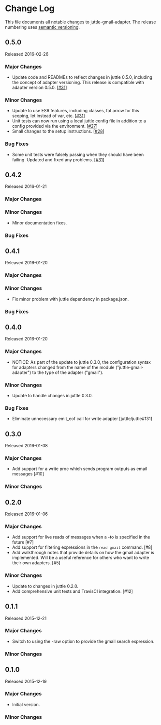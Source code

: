 # Change Log
This file documents all notable changes to juttle-gmail-adapter. The release numbering uses [semantic versioning](http://semver.org).

## 0.5.0
Released 2016-02-26

### Major Changes
- Update code and READMEs to reflect changes in juttle 0.5.0, including the concept of adapter versioning. This release is compatible with adapter version 0.5.0. [[#31](https://github.com/juttle/juttle-gmail-adapter/pull/31)]

### Minor Changes
- Update to use ES6 features, including classes, fat arrow for this scoping, let instead of var, etc. [[#31](https://github.com/juttle/juttle-gmail-adapter/pull/31)]
- Unit tests can now run using a local juttle config file in addition to a config provided via the environment. [[#27](https://github.com/juttle/juttle-gmail-adapter/pull/27)]
- Small changes to the setup instructions. [[#28](https://github.com/juttle/juttle-gmail-adapter/pull/28)]

### Bug Fixes
- Some unit tests were falsely passing when they should have been failing. Updated and fixed any problems. [[#31](https://github.com/juttle/juttle-gmail-adapter/pull/31)]

## 0.4.2
Released 2016-01-21

### Major Changes

### Minor Changes
 - Minor documentation fixes.

### Bug Fixes

## 0.4.1
Released 2016-01-20

### Major Changes

### Minor Changes
 - Fix minor problem with juttle dependency in package.json.

### Bug Fixes

## 0.4.0
Released 2016-01-20

### Major Changes
 - NOTICE: As part of the update to juttle 0.3.0, the configuration syntax for adapters changed from the name of the module ("juttle-gmail-adapter") to the type of the adapter ("gmail").

### Minor Changes
- Update to handle changes in juttle 0.3.0.

### Bug Fixes
- Eliminate unnecessary emit_eof call for write adapter [juttle/juttle#131]

## 0.3.0
Released 2016-01-08

### Major Changes
- Add support for a write proc which sends program outputs as email messages [#10]

### Minor Changes

## 0.2.0
Released 2016-01-06

### Major Changes
- Add support for live reads of messages when a -to is specified in the future [#7]
- Add support for filtering expressions in the ``read gmail`` command. [#8]
- Add walkthrough notes that provide details on how the gmail adapter is implemented. Will be a useful reference for others who want to write their own adapters. [#5]

### Minor Changes
- Update to changes in juttle 0.2.0.
- Add comprehensive unit tests and TravisCI integration. [#12]

## 0.1.1
Released 2015-12-21

### Major Changes
- Switch to using the -raw option to provide the gmail search expression.

### Minor Changes

## 0.1.0
Released 2015-12-19

### Major Changes
- Initial version.

### Minor Changes
